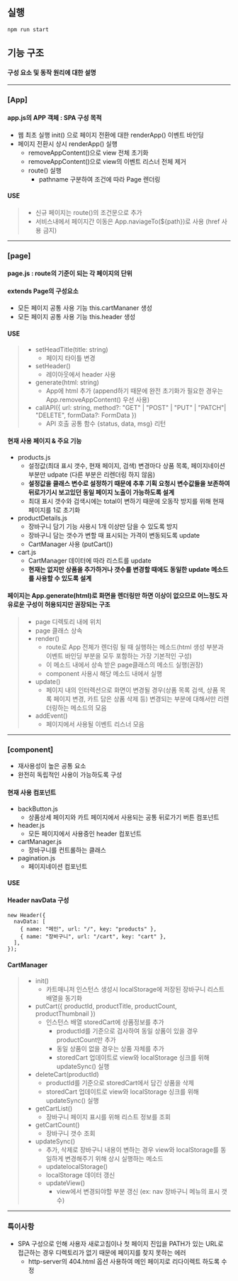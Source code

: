## 실행
```
npm run start
```

## 기능 구조
#### 구성 요소 및 동작 원리에 대한 설명
-----------------------------------------

### [App]
#### app.js의 APP 객체 : SPA 구성 목적
+ 웹 최초 실행 init() 으로 페이지 전환에 대한 renderApp() 이벤트 바인딩
+ 페이지 전환시 상시 renderApp() 실행
  + removeAppContent()으로 view 전체 초기화
  + removeAppContent()으로 view의 이벤트 리스너 전체 제거
  + route() 실행
    + pathname 구분하여 조건에 따라 Page 렌더링
#### USE
> + 신규 페이지는 route()의 조건문으로 추가
> + 서비스내에서 페이지간 이동은 App.naviageTo(${path})로 사용 (href 사용 금지)
-----------------------------------------

### [page]
#### page.js : route의 기준이 되는 각 페이지의 단위
#### extends Page의 구성요소
+ 모든 페이지 공통 사용 기능 this.cartMananer 생성
+ 모든 페이지 공통 사용 기능 this.header 생성
#### USE
> + setHeadTitle(title: string)
>   + 페이지 타이틀 변경
> + setHeader()
>   + 레이아웃에서 header 사용
> + generate(html: string)
>   + App에 html 추가 (append하기 때문에 완전 초기화가 필요한 경우는 App.removeAppContent() 우선 사용)
> + callAPI({ url: string, method?: "GET" | "POST" | "PUT" | "PATCH"| "DELETE", formData?: FormData })
>   + API 호출 공통 함수 {status, data, msg} 리턴
#### 현재 사용 페이지 & 주요 기능
+ products.js
  + 설정값(최대 표시 갯수, 현재 페이지, 검색) 변경마다 상품 목록, 페이지네이션 부분만 udpate (다른 부분은 리렌더링 하지 않음)
  + **설정값을 클래스 변수로 설정하기 때문에 추후 기획 요청시 변수값들을 보존하여 뒤로가기시 보고있던 동일 페이지 노출이 가능하도록 설계**
  + 최대 표시 갯수와 검색시에는 total이 변하기 때문에 오동작 방지를 위해 현재 페이지를 1로 초기화
+ productDetails.js
  + 장바구니 담기 기능 사용시 1개 이상만 담을 수 있도록 방지
  + 장바구니 담는 갯수가 변할 때 표시되는 가격이 변동되도록 update
  + CartManager 사용 (putCart())
+ cart.js
  + CartManager 데이터에 따라 리스트를 update
  + **현재는 없지만 상품을 추가하거나 갯수를 변경할 때에도 동일한 update 메소드를 사용할 수 있도록 설계**
#### 페이지는 App.generate(html)로 화면을 렌더링만 하면 이상이 없으므로 어느정도 자유로운 구성이 허용되지만 권장되는 구조
> + page 디렉토리 내에 위치
> + page 클래스 상속
> + render()
>   + route로 App 전체가 렌더링 될 때 실행하는 메소드(html 생성 부분과 이벤트 바인딩 부분을 모두 포함하는 가장 기본적인 구성)
>   + 이 메소드 내에서 상속 받은 page클래스의 메소드 실행(권장)
>   + component 사용시 해당 메소드 내에서 실행
> + update()
>   + 페이지 내의 인터렉션으로 화면이 변경될 경우(상품 목록 검색, 상품 목록 페이지 변경, 카트 담은 상품 삭제 등) 변경되는 부분에 대해서만 리렌더링하는 메소드의 모음
> + addEvent()
>   + 페이지에서 사용될 이벤트 리스너 모음
-----------------------------------------

### [component]
+ 재사용성이 높은 공통 요소
+ 완전히 독립적인 사용이 가능하도록 구성
#### 현재 사용 컴포넌트
+ backButton.js
  + 상품상세 페이지와 카트 페이지에서 사용되는 공통 뒤로가기 버튼 컴포넌트
+ header.js
  + 모든 페이지에서 사용중인 header 컴포넌트
+ cartManager.js
  + 장바구니를 컨트롤하는 클래스
+ pagination.js
  + 페이지네이션 컴포넌트
#### USE
#### Header navData 구성
```
new Header({
  navData: [
    { name: "메인", url: "/", key: "products" },
    { name: "장바구니", url: "/cart", key: "cart" },
  ],
});
```
#### CartManager
> + init()
>   + 카트매니저 인스턴스 생성시 localStorage에 저장된 장바구니 리스트 배열을 동기화
> + putCart({ productId, productTitle, productCount, productThumbnail })
>   + 인스턴스 배열 storedCart에 상품정보를 추가
>     + productId를 기준으로 검사하여 동일 상품이 있을 경우 productCount만 추가
>     + 동일 상품이 없을 경우는 상품 자체를 추가
>     + storedCart 업데이트로 view와 localStorage 싱크를 위해 updateSync() 실행
> + deleteCart(productId)
>   +  productId를 기준으로 storedCart에서 담긴 상품을 삭제
>   +  storedCart 업데이트로 view와 localStorage 싱크를 위해 updateSync() 실행
> + getCartList()
>   + 장바구니 페이지 표시를 위해 리스트 정보를 조회
> + getCartCount()
>   + 장바구니 갯수 조회
> + updateSync()
>   + 추가, 삭제로 장바구니 내용이 변하는 경우 view와 localStorage를 동일하게 변경해주기 위해 상시 실행하는 메소드
>   +  updatelocalStorage()
>     + localStorage 데이터 갱신
>   + updateView()
>     + view에서 변경되야할 부분 갱신 (ex: nav 장바구니 메뉴의 표시 갯수)

-----------------------------------------

### 특이사항
+ SPA 구성으로 인해 사용자 새로고침이나 첫 페이지 진입을 PATH가 있는 URL로 접근하는 경우 디렉토리가 없기 때문에 페이지를 찾지 못하는 에러
  +  http-server의 404.html 옵션 사용하여 메인 페이지로 리다이렉트 하도록 수정
